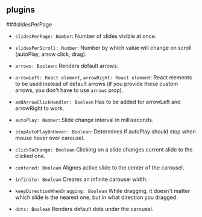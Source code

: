 ## plugins

###slidesPerPage
* ```slidesPerPage: Number```: Number of slides visible at once.

* ```slidesPerScroll: Number```: Number by which value will change on scroll (autoPlay, arrow click, drag).

* ```arrows: Boolean```: Renders default arrows.

* ```arrowLeft: React element```, ```arrowRight: React element```: React elements to be used instead of default arrows (if you provide these custom arrows, you don't have to use ```arrows``` prop).

* ```addArrowClickHandler: Boolean``` Has to be added for arrowLeft and arrowRight to work.

* ```autoPlay: Number```: Slide change interval in milliseconds.

* ```stopAutoPlayOnHover: Boolean```: Determines if autoPlay should stop when mouse hover over carousel.

* ```clickToChange: Boolean``` Clicking on a slide changes current slide to the clicked one.

* ```centered: Boolean``` Alignes active slide to the center of the carousel.

* ```infinite: Boolean``` Creates an infinite carousel width.

* ```keepDirectionWhenDragging: Boolean``` While dragging, it doesn't matter which slide is the nearest one, but in what direction you dragged.

* ```dots: Boolean``` Renders default dots under the carousel.

